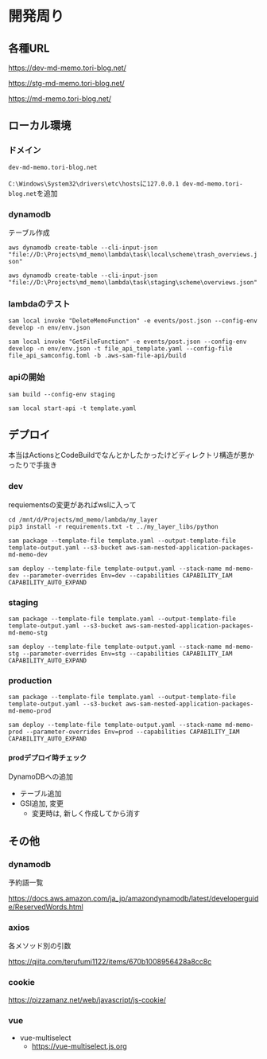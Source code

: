 # 開発周り

## 各種URL

<https://dev-md-memo.tori-blog.net/>

<https://stg-md-memo.tori-blog.net/>

<https://md-memo.tori-blog.net/>

## ローカル環境

### ドメイン

`dev-md-memo.tori-blog.net`

`C:\Windows\System32\drivers\etc\hosts`に`127.0.0.1 dev-md-memo.tori-blog.net`を追加

### dynamodb

テーブル作成

`aws dynamodb create-table --cli-input-json "file://D:\Projects\md_memo\lambda\task\local\scheme\trash_overviews.json"`

`aws dynamodb create-table --cli-input-json "file://D:\Projects\md_memo\lambda\task\staging\scheme\overviews.json"`

### lambdaのテスト

`sam local invoke "DeleteMemoFunction" -e events/post.json --config-env develop -n env/env.json`

`sam local invoke "GetFileFunction" -e events/post.json --config-env develop -n env/env.json -t file_api_template.yaml --config-file file_api_samconfig.toml -b .aws-sam-file-api/build`

### apiの開始

`sam build --config-env staging`

`sam local start-api -t template.yaml`

## デプロイ

本当はActionsとCodeBuildでなんとかしたかったけどディレクトリ構造が悪かったりで手抜き

### dev

requiementsの変更があればwslに入って

```shell
cd /mnt/d/Projects/md_memo/lambda/my_layer
pip3 install -r requirements.txt -t ../my_layer_libs/python
```

`sam package --template-file template.yaml --output-template-file template-output.yaml --s3-bucket aws-sam-nested-application-packages-md-memo-dev`

`sam deploy --template-file template-output.yaml --stack-name md-memo-dev --parameter-overrides Env=dev --capabilities CAPABILITY_IAM CAPABILITY_AUTO_EXPAND`

### staging

`sam package --template-file template.yaml --output-template-file template-output.yaml --s3-bucket aws-sam-nested-application-packages-md-memo-stg`

`sam deploy --template-file template-output.yaml --stack-name md-memo-stg --parameter-overrides Env=stg --capabilities CAPABILITY_IAM CAPABILITY_AUTO_EXPAND`

### production

`sam package --template-file template.yaml --output-template-file template-output.yaml --s3-bucket aws-sam-nested-application-packages-md-memo-prod`

`sam deploy --template-file template-output.yaml --stack-name md-memo-prod --parameter-overrides Env=prod --capabilities CAPABILITY_IAM CAPABILITY_AUTO_EXPAND`

#### prodデプロイ時チェック

DynamoDBへの追加

* テーブル追加
* GSI追加, 変更
  * 変更時は, 新しく作成してから消す

## その他

### dynamodb

予約語一覧

<https://docs.aws.amazon.com/ja_jp/amazondynamodb/latest/developerguide/ReservedWords.html>

### axios

各メソッド別の引数

<https://qiita.com/terufumi1122/items/670b1008956428a8cc8c>

### cookie

<https://pizzamanz.net/web/javascript/js-cookie/>

### vue

* vue-multiselect
  * <https://vue-multiselect.js.org>
